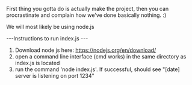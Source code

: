 First thing you gotta do is actually make the project, then you can procrastinate and complain how we've done basically nothing. :)

We will most likely be using node.js


---Instructions to run index.js ---
1. Download node js here: https://nodejs.org/en/download/
2. open a command line interface (cmd works) in the same directory as index.js is located
3. run the command 'node index.js'. If successful, should see "[date] server is listening on port 1234"
